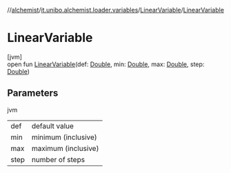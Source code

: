 //[alchemist](../../../index.md)/[it.unibo.alchemist.loader.variables](../index.md)/[LinearVariable](index.md)/[LinearVariable](-linear-variable.md)

# LinearVariable

[jvm]\
open fun [LinearVariable](-linear-variable.md)(def: [Double](https://kotlinlang.org/api/latest/jvm/stdlib/kotlin/-double/index.html), min: [Double](https://kotlinlang.org/api/latest/jvm/stdlib/kotlin/-double/index.html), max: [Double](https://kotlinlang.org/api/latest/jvm/stdlib/kotlin/-double/index.html), step: [Double](https://kotlinlang.org/api/latest/jvm/stdlib/kotlin/-double/index.html))

## Parameters

jvm

| | |
|---|---|
| def | default value |
| min | minimum (inclusive) |
| max | maximum (inclusive) |
| step | number of steps |
